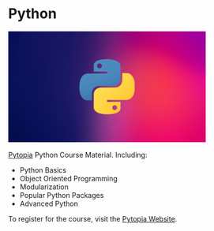 # Python

<!-- Logo image -->
<img src="./images/python-logo.jpeg" alt="logo" style="max-width:400px;"/>

[Pytopia](https://www.pytopia.ai) Python Course Material. Including:

- Python Basics
- Object Oriented Programming
- Modularization
- Popular Python Packages
- Advanced Python

To register for the course, visit the [Pytopia Website](https://www.pytopia.ai/).
